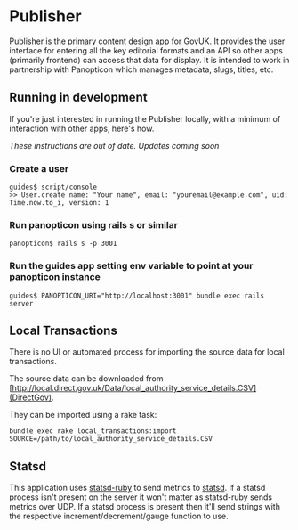 # Publisher

Publisher is the primary content design app for GovUK. It provides the user interface for
entering all the key editorial formats and an API so other apps (primarily frontend) can
access that data for display. It is intended to work in partnership with Panopticon which
manages metadata, slugs, titles, etc.

## Running in development

If you're just interested in running the Publisher locally, with a minimum of interaction
with other apps, here's how.

*These instructions are out of date. Updates coming soon*

### Create a user

    guides$ script/console
    >> User.create name: "Your name", email: "youremail@example.com", uid: Time.now.to_i, version: 1

### Run panopticon using rails s or similar

    panopticon$ rails s -p 3001

### Run the guides app setting env variable to point at your panopticon instance

    guides$ PANOPTICON_URI="http://localhost:3001" bundle exec rails server

## Local Transactions

There is no UI or automated process for importing the source data for local transactions.

The source data can be downloaded from [http://local.direct.gov.uk/Data/local_authority_service_details.CSV](DirectGov).

They can be imported using a rake task:

    bundle exec rake local_transactions:import SOURCE=/path/to/local_authority_service_details.CSV

## Statsd

This application uses [statsd-ruby](http://rubygems.org/gems/statsd-ruby) to send metrics to
[statsd](https://github.com/etsy/statsd/). If a statsd process isn't present on the server
it won't matter as statsd-ruby sends metrics over UDP. If a statsd process is present then
it'll send strings with the respective increment/decrement/gauge function to use.
